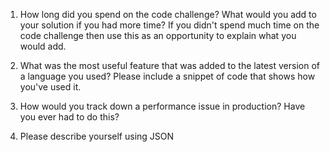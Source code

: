 1. How long did you spend on the code challenge? What would you add to your solution if
you had more time? If you didn't spend much time on the code challenge then use this
as an opportunity to explain what you would add.

2. What was the most useful feature that was added to the latest version of a language you
used? Please include a snippet of code that shows how you've used it.

3. How would you track down a performance issue in production? Have you ever had to do
this?

4. Please describe yourself using JSON
